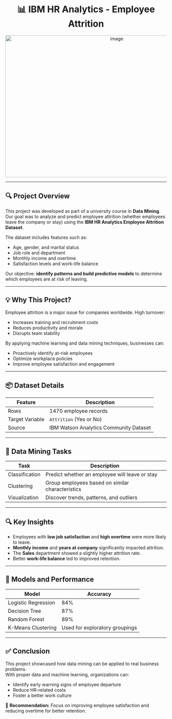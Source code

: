 <h1 align="center">📊 IBM HR Analytics - Employee Attrition</h1>

<p align="center">
  <img src="https://github.com/user-attachments/assets/f4440f84-a965-48b4-81f0-8609ce87eeb1" width="680" height="443" alt="image">
</p>


---

## 🔍 Project Overview

This project was developed as part of a university course in **Data Mining**. Our goal was to analyze and predict employee attrition (whether employees leave the company or stay) using the **IBM HR Analytics Employee Attrition Dataset**.

The dataset includes features such as:
- Age, gender, and marital status
- Job role and department
- Monthly income and overtime
- Satisfaction levels and work-life balance

Our objective: **identify patterns and build predictive models** to determine which employees are at risk of leaving.

---

## 💡 Why This Project?

Employee attrition is a major issue for companies worldwide. High turnover:
- Increases training and recruitment costs
- Reduces productivity and morale
- Disrupts team stability

By applying machine learning and data mining techniques, businesses can:
- Proactively identify at-risk employees
- Optimize workplace policies
- Improve employee satisfaction and engagement

---

## 📦 Dataset Details

| Feature             | Description                                |
|--------------------|--------------------------------------------|
| Rows               | 1470 employee records                      |
| Target Variable    | `Attrition` (Yes or No)                    |
| Source             | IBM Watson Analytics Community Dataset     |

---

## 🧠 Data Mining Tasks

| Task            | Description                                                |
|-----------------|------------------------------------------------------------|
| Classification  | Predict whether an employee will leave or stay            |
| Clustering      | Group employees based on similar characteristics          |
| Visualization   | Discover trends, patterns, and outliers                   |

---


## 🔍 Key Insights

- Employees with **low job satisfaction** and **high overtime** were more likely to leave.
- **Monthly income** and **years at company** significantly impacted attrition.
- The **Sales** department showed a slightly higher attrition rate.
- Better **work-life balance** led to improved retention.

---

## 🤖 Models and Performance

| Model                | Accuracy |
|----------------------|----------|
| Logistic Regression  | 84%      |
| Decision Tree        | 87%      |
| Random Forest        | 89%      |
| K-Means Clustering   | Used for exploratory groupings |


---

## ✅ Conclusion

This project showcased how data mining can be applied to real business problems.  
With proper data and machine learning, organizations can:
- Identify early warning signs of employee departure
- Reduce HR-related costs
- Foster a better work culture

📌 **Recommendation:** Focus on improving employee satisfaction and reducing overtime for better retention.



